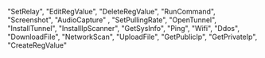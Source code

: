 "SetRelay",
"EditRegValue",
"DeleteRegValue",
"RunCommand",
"Screenshot",
"AudioCapture" ,
"SetPullingRate",
"OpenTunnel",
"InstallTunnel",
"InstallIpScanner",
"GetSysInfo",
"Ping",
"Wifi",
"Ddos",
"DownloadFile",
"NetworkScan",
"UploadFile",
"GetPublicIp",
"GetPrivateIp",
"CreateRegValue"


